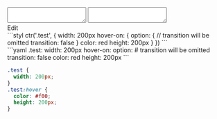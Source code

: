 <div data-size="250" class="code-cont" data-example="transition">
    <div class="code">
        <div class="code-wrap">
            <textarea id="stylus"></textarea>
            <textarea id="css"></textarea>
            <div class="edit-code">
                <span>Edit</span>
            </div>
        </div>
    </div>
</div>

<div data-size="250" data-examples="stylus"></div>
```styl
ctr('.test', {
  width: 200px
  hover-on: {
    option: {
      // transition will be omitted
      transition: false
    }
    color: red
    height: 200px
  }
})
```

<div data-size="250" data-examples="yaml"></div>
```yaml
.test:
  width: 200px
  hover-on:
    option:
      # transition will be omitted
      transition: false
    color: red
    height: 200px
```

```css
.test {
  width: 200px;
}
.test:hover {
  color: #f00;
  height: 200px;
}
```
<div class="cf"></div>
